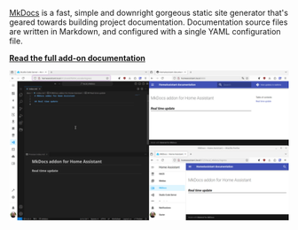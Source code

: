 [MkDocs][mkdocs-url] is a fast, simple and downright gorgeous static site generator that's geared towards building project documentation. Documentation source files are written in Markdown, and configured with a single YAML configuration file.

**[Read the full add-on documentation][docs]**

![demo][mkdocs-demo]

[mkdocs-demo]: https://github.com/XavierBerger/home-assistant-addons/raw/main/mkdocs/images/demo.gif
[docs]: https://github.com/XavierBerger/home-assistant-addons/blob/main/mkdocs/DOCS.md
[mkdocs-url]: https://www.mkdocs.org
